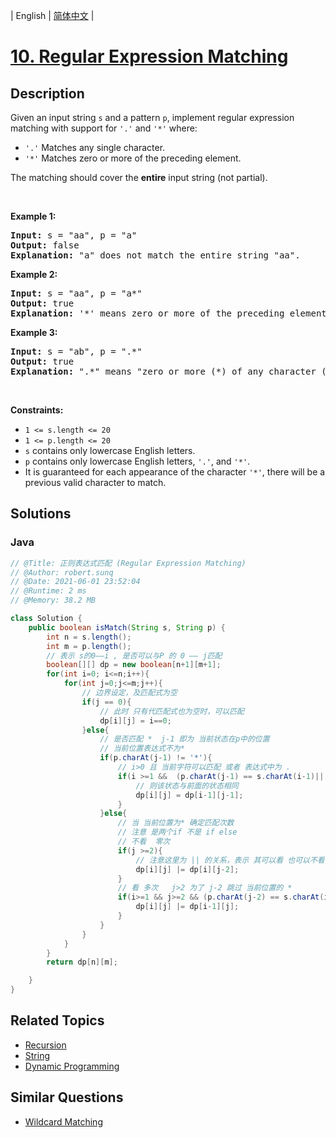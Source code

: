 
| English | [简体中文](README.md) |

# [10. Regular Expression Matching](https://leetcode.cn//problems/regular-expression-matching/)

## Description

<p>Given an input string <code>s</code>&nbsp;and a pattern <code>p</code>, implement regular expression matching with support for <code>&#39;.&#39;</code> and <code>&#39;*&#39;</code> where:</p>

<ul>
	<li><code>&#39;.&#39;</code> Matches any single character.​​​​</li>
	<li><code>&#39;*&#39;</code> Matches zero or more of the preceding element.</li>
</ul>

<p>The matching should cover the <strong>entire</strong> input string (not partial).</p>

<p>&nbsp;</p>
<p><strong class="example">Example 1:</strong></p>

<pre>
<strong>Input:</strong> s = &quot;aa&quot;, p = &quot;a&quot;
<strong>Output:</strong> false
<strong>Explanation:</strong> &quot;a&quot; does not match the entire string &quot;aa&quot;.
</pre>

<p><strong class="example">Example 2:</strong></p>

<pre>
<strong>Input:</strong> s = &quot;aa&quot;, p = &quot;a*&quot;
<strong>Output:</strong> true
<strong>Explanation:</strong> &#39;*&#39; means zero or more of the preceding element, &#39;a&#39;. Therefore, by repeating &#39;a&#39; once, it becomes &quot;aa&quot;.
</pre>

<p><strong class="example">Example 3:</strong></p>

<pre>
<strong>Input:</strong> s = &quot;ab&quot;, p = &quot;.*&quot;
<strong>Output:</strong> true
<strong>Explanation:</strong> &quot;.*&quot; means &quot;zero or more (*) of any character (.)&quot;.
</pre>

<p>&nbsp;</p>
<p><strong>Constraints:</strong></p>

<ul>
	<li><code>1 &lt;= s.length&nbsp;&lt;= 20</code></li>
	<li><code>1 &lt;= p.length&nbsp;&lt;= 20</code></li>
	<li><code>s</code> contains only lowercase English letters.</li>
	<li><code>p</code> contains only lowercase English letters, <code>&#39;.&#39;</code>, and&nbsp;<code>&#39;*&#39;</code>.</li>
	<li>It is guaranteed for each appearance of the character <code>&#39;*&#39;</code>, there will be a previous valid character to match.</li>
</ul>


## Solutions


### Java

```Java
// @Title: 正则表达式匹配 (Regular Expression Matching)
// @Author: robert.sunq
// @Date: 2021-06-01 23:52:04
// @Runtime: 2 ms
// @Memory: 38.2 MB

class Solution {
    public boolean isMatch(String s, String p) {
        int n = s.length();
        int m = p.length();
        // 表示 s的0——i , 是否可以与P 的 0 —— j匹配
        boolean[][] dp = new boolean[n+1][m+1];
        for(int i=0; i<=n;i++){
            for(int j=0;j<=m;j++){
                // 边界设定，及匹配式为空
                if(j == 0){
                    // 此时 只有代匹配式也为空时，可以匹配
                    dp[i][j] = i==0;
                }else{
                    // 是否匹配 *  j-1 即为 当前状态在p中的位置
                    // 当前位置表达式不为*
                    if(p.charAt(j-1) != '*'){
                        // i>0 且 当前字符可以匹配 或者 表达式中为 .
                        if(i >=1 &&  (p.charAt(j-1) == s.charAt(i-1)|| p.charAt(j-1) == '.' ) ){
                            // 则该状态与前面的状态相同
                            dp[i][j] = dp[i-1][j-1];
                        }
                    }else{
                        // 当 当前位置为* 确定匹配次数
                        // 注意 是两个if 不是 if else
                        // 不看  零次
                        if(j >=2){
                            // 注意这里为 || 的关系，表示 其可以看 也可以不看
                            dp[i][j] |= dp[i][j-2];
                        }
                        // 看 多次   j>2 为了 j-2 跳过 当前位置的 *
                        if(i>=1 && j>=2 && (p.charAt(j-2) == s.charAt(i-1)|| p.charAt(j-2) == '.' )){
                            dp[i][j] |= dp[i-1][j];
                        }
                    }
                }
            }
        }
        return dp[n][m];

    }
}
```



## Related Topics

- [Recursion](https://leetcode.cn//tag/recursion)
- [String](https://leetcode.cn//tag/string)
- [Dynamic Programming](https://leetcode.cn//tag/dynamic-programming)

## Similar Questions

- [Wildcard Matching](../wildcard-matching/README_EN.md)

